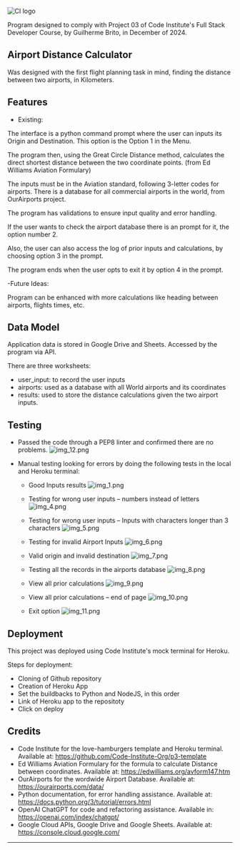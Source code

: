 ![CI logo](https://codeinstitute.s3.amazonaws.com/fullstack/ci_logo_small.png)

Program designed to comply with Project 03 of Code Institute's Full Stack Developer Course, by Guilherme Brito, in December of 2024.

## Airport Distance Calculator

Was designed with the first flight planning task in mind, finding the distance between two airports, in Kilometers.


## Features

- Existing:

The interface is a python command prompt where the user can inputs its Origin and Destination. This option is the Option 1 in the Menu.

The program then, using the Great Circle Distance method, calculates the direct shortest distance between the two coordinate points. (from Ed Williams Aviation Formulary)

The inputs must be in the Aviation standard, following 3-letter codes for airports. There is a database for all commercial airports in the world, from OurAirports project.

The program has validations to ensure input quality and error handling.

If the user wants to check the airport database there is an prompt for it, the option number 2.

Also, the user can also access the log of prior inputs and calculations, by choosing option 3 in the prompt.

The program ends when the user opts to exit it by option 4 in the prompt.

-Future Ideas:

Program can be enhanced with more calculations like heading between airports, flights times, etc.

## Data Model

Application data is stored in Google Drive and Sheets. Accessed by the program via API.

There are three worksheets:

- user_input: to record the user inputs
- airports: used as a database with all World airports and its coordinates
- results: used to store the distance calculations given the two airport inputs.

## Testing

- Passed the code through a PEP8 linter and confirmed there are no problems.
![img_12.png](img_12.png)

- Manual testing looking for errors by doing the following tests in the local and Heroku terminal:

  - Good Inputs results
![img_1.png](img_1.png)

  - Testing for wrong user inputs – numbers instead of letters
![img_4.png](img_4.png)

  - Testing for wrong user inputs – Inputs with characters longer than 3 characters
![img_5.png](img_5.png)

  - Testing for invalid Airport Inputs
![img_6.png](img_6.png)

  - Valid origin and invalid destination
![img_7.png](img_7.png)

  - Testing all the records in the airports database
![img_8.png](img_8.png)

  - View all prior calculations
![img_9.png](img_9.png)

  - View all prior calculations – end of page
![img_10.png](img_10.png)

  - Exit option
![img_11.png](img_11.png)


## Deployment

This project was deployed using Code Institute's mock terminal for Heroku.

Steps for deployment:

   - Cloning of Github repository
   - Creation of Heroku App
   - Set the buildbacks to Python and NodeJS, in this order
   - Link of Heroku app to the repositoty
   - Click on deploy

## Credits

- Code Institute for the love-hamburgers template and Heroku terminal. Available at: https://github.com/Code-Institute-Org/p3-template
- Ed Williams Aviation Formulary for the formula to calculate Distance between coordinates. Available at: https://edwilliams.org/avform147.htm
- OurAirports for the wordwide Airport Database. Available at: https://ourairports.com/data/
- Python documentation, for error handling assistance. Available at: https://docs.python.org/3/tutorial/errors.html
- OpenAI ChatGPT for code and refactoring assistance. Available in: https://openai.com/index/chatgpt/
- Google Cloud APIs, Google Drive and Google Sheets. Available at: https://console.cloud.google.com/
---


